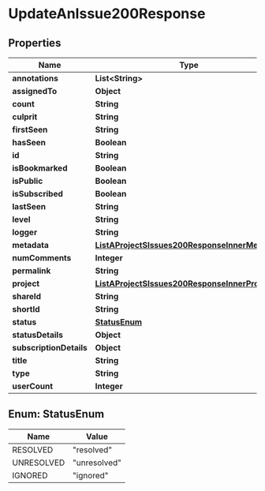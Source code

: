 

# UpdateAnIssue200Response


## Properties

| Name | Type | Description | Notes |
|------------ | ------------- | ------------- | -------------|
|**annotations** | **List&lt;String&gt;** |  |  |
|**assignedTo** | **Object** |  |  |
|**count** | **String** |  |  |
|**culprit** | **String** |  |  |
|**firstSeen** | **String** |  |  |
|**hasSeen** | **Boolean** |  |  |
|**id** | **String** |  |  |
|**isBookmarked** | **Boolean** |  |  |
|**isPublic** | **Boolean** |  |  |
|**isSubscribed** | **Boolean** |  |  |
|**lastSeen** | **String** |  |  |
|**level** | **String** |  |  |
|**logger** | **String** |  |  |
|**metadata** | [**ListAProjectSIssues200ResponseInnerMetadata**](ListAProjectSIssues200ResponseInnerMetadata.md) |  |  |
|**numComments** | **Integer** |  |  |
|**permalink** | **String** |  |  |
|**project** | [**ListAProjectSIssues200ResponseInnerProject**](ListAProjectSIssues200ResponseInnerProject.md) |  |  |
|**shareId** | **String** |  |  |
|**shortId** | **String** |  |  |
|**status** | [**StatusEnum**](#StatusEnum) |  |  |
|**statusDetails** | **Object** |  |  |
|**subscriptionDetails** | **Object** |  |  |
|**title** | **String** |  |  |
|**type** | **String** |  |  |
|**userCount** | **Integer** |  |  |



## Enum: StatusEnum

| Name | Value |
|---- | -----|
| RESOLVED | &quot;resolved&quot; |
| UNRESOLVED | &quot;unresolved&quot; |
| IGNORED | &quot;ignored&quot; |



